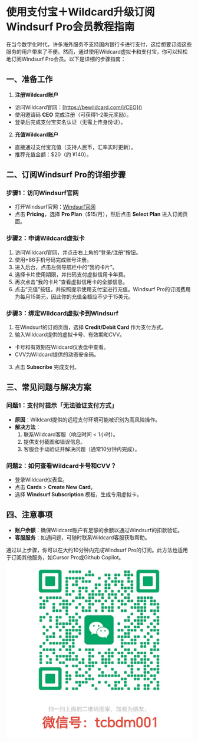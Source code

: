 # 使用支付宝＋Wildcard升级订阅Windsurf Pro会员教程指南

在当今数字化时代，许多海外服务不支持国内银行卡进行支付，这给想要订阅这些服务的用户带来了不便。然而，通过使用Wildcard虚拟卡和支付宝，你可以轻松地订阅Windsurf Pro会员。以下是详细的步骤指南：

## 一、准备工作

1. **注册Wildcard账户**
  
  - 访问Wildcard官网：[https://bewildcard.com/i/CEO]()
  - 使用邀请码 **CEO** 完成注册（可获得1-2美元奖励）。
  - 登录后完成支付宝实名认证（无需上传身份证）。
2. **充值Wildcard账户**
  
  - 直接通过支付宝充值（支持人民币，汇率实时更新）。
  - 推荐充值金额：$20（约 ¥140）。

## 二、订阅Windsurf Pro的详细步骤

### 步骤1：访问Windsurf官网

- 打开Windsurf官网：[Windsurf官网](https://windsurf.com)
- 点击 **Pricing**，选择 **Pro Plan**（$15/月），然后点击 **Select Plan** 进入订阅页面。

### 步骤2：申请Wildcard虚拟卡

1. 访问Wildcard官网，并点击右上角的“登录/注册”按钮。
2. 使用+86手机号码完成账号注册。
3. 进入后台，点击左侧导航栏中的“我的卡片”。
4. 选择卡片使用期限，并扫码支付虚拟信用卡年费。
5. 再次点击“我的卡片”查看虚拟信用卡的全部信息。
6. 点击“充值”按钮，并按照提示使用支付宝进行充值。Windsurf Pro的订阅费用为每月15美元，因此你的充值金额应不少于15美元。

### 步骤3：绑定Wildcard虚拟卡到Windsurf

1. 在Windsurf的订阅页面，选择 **Credit/Debit Card** 作为支付方式。
2. 输入Wildcard提供的虚拟卡号、有效期和CVV。
  - 卡号和有效期在Wildcard仪表盘中查看。
  - CVV为Wildcard提供的动态安全码。
3. 点击 **Subscribe** 完成支付。

## 三、常见问题与解决方案

### 问题1：支付时提示「无法验证支付方式」

- **原因**：Wildcard提供的远程支付环境可能被识别为高风险操作。
- **解决方法**：
  1. 联系Wildcard客服（响应时间 < 1小时）。
  2. 提供支付截图和错误信息。
  3. 客服会手动验证并解决问题（通常10分钟内完成）。

### 问题2：如何查看Wildcard卡号和CVV？

- 登录Wildcard仪表盘。
- 点击 **Cards** > **Create New Card**。
- 选择 **Windsurf Subscription** 模板，生成专用虚拟卡。

## 四、注意事项

- **账户余额**：确保Wildcard账户有足够的余额以通过Windsurf的扣款验证。
- **客服服务**：如遇问题，可随时联系Wildcard客服获取帮助。

通过以上步骤，你可以在大约10分钟内完成Windsurf Pro的订阅。此方法也适用于订阅其他服务，如Cursor Pro或Github Copilot。
![微信图片](/images/wechat.jpg)
